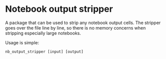 # Notebook output stripper

A package that can be used to strip any notebook output cells. The stripper goes over the file line by line, so there is no memory concerns when stripping especially large notebooks.

Usage is simple:

    nb_output_stripper [input] [output]
